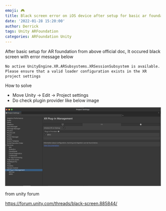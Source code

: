 ```yaml
---
emoji: 🎮 
title: Black screen error on iOS device after setup for basic ar foundation
date: '2022-01-28 15:20:00'
author: Derrick
tags: Unity ARFoundation
categories: ARFoundation Unity
---
```


After basic setup for AR foundation from above official doc, It occured black screen with error message below

	No active UnityEngine.XR.ARSubsystems.XRSessionSubsystem is available. Please ensure that a valid loader configuration exists in the XR project settings

How to solve 

- Move Unity -> Edit -> Project settings 
- Do check plugin provider like below image  

![](error.png)

from unity forum

https://forum.unity.com/threads/black-screen.885844/







	